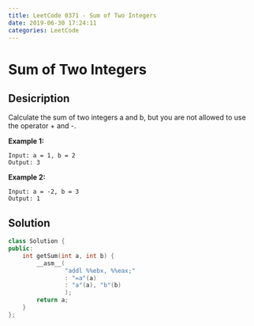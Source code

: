 ```yaml
---
title: LeetCode 0371 - Sum of Two Integers
date: 2019-06-30 17:24:11
categories: LeetCode
---
```

# Sum of Two Integers

<!--more-->

## Desicription

Calculate the sum of two integers a and b, but you are not allowed to use the operator + and -.

**Example 1:**

```
Input: a = 1, b = 2
Output: 3
```

**Example 2:**

```
Input: a = -2, b = 3
Output: 1
```

## Solution

```cpp
class Solution {
public:
    int getSum(int a, int b) {
        __asm__(
                "addl %%ebx, %%eax;"
                : "=a"(a)
                : "a"(a), "b"(b)
                );
        return a;
    }
};
```